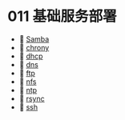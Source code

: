 # 011 基础服务部署

* 📄 [Samba](siyuan://blocks/20231110105237-sb4iqaq)
* 📄 [chrony](siyuan://blocks/20231110105237-h781x1l)
* 📄 [dhcp](siyuan://blocks/20231110105237-nn7rqio)
* 📄 [dns](siyuan://blocks/20231110105237-yvhqk6a)
* 📄 [ftp](siyuan://blocks/20231110105237-z09xbvv)
* 📄 [nfs](siyuan://blocks/20231110105237-7tn11rs)
* 📄 [ntp](siyuan://blocks/20231110105237-h3uix7a)
* 📄 [rsync](siyuan://blocks/20231110105237-umr6dnh)
* 📄 [ssh](siyuan://blocks/20231110105237-ur2o0c1)

‍
